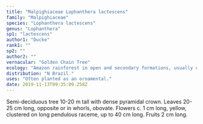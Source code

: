 ```yaml
---
title: "Malpighiaceae Lophanthera lactescens"
family: "Malpighiaceae"
species: "Lophanthera lactescens"
genus: "Lophanthera"
sp1: "lactescens"
author1: "Ducke"
rank1: ""
sp2: ""
author2: ""
vernacular: "Golden Chain Tree"
ecology: "Amazon rainforest in open and secondary formations, usually on land not subjected to inundation."
distribution: "N Brazil."
uses: "Often planted as an ornamental."
date: 2019-11-13T09:35:09.258Z
---
```

Semi-deciduous tree 10-20 m tall with dense pyramidal crown. Leaves 20-25 cm long, opposite or in whorls, obovate. Flowers c. 1 cm long, yellow, clustered on long pendulous raceme, up to 40 cm long. Fruits 2 cm long.